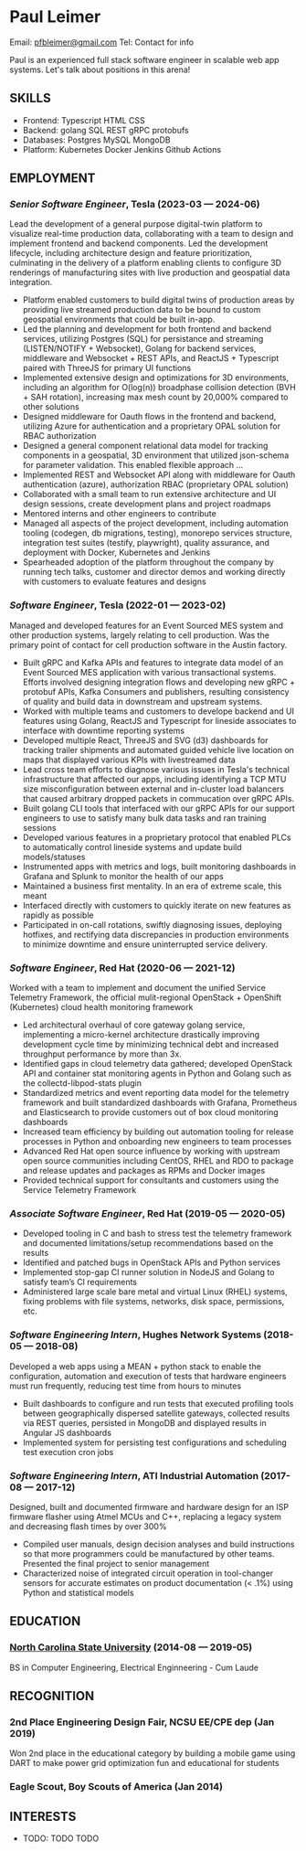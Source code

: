 Paul Leimer
============
Email: pfbleimer@gmail.com
Tel: Contact for info


Paul is an experienced full stack software engineer in scalable web app systems. Let's talk about positions in this arena!

## SKILLS

  - Frontend: Typescript HTML CSS 
  - Backend: golang SQL REST gRPC protobufs 
  - Databases: Postgres MySQL MongoDB 
  - Platform: Kubernetes Docker Jenkins Github Actions 

## EMPLOYMENT

### *Senior Software Engineer*, Tesla (2023-03 — 2024-06)

Lead the development of a general purpose digital-twin platform to visualize real-time production data, collaborating with a team to design and implement frontend and backend components. Led the development lifecycle, including architecture design and feature prioritization, culminating in the delivery of a platform enabling clients to configure 3D renderings of manufacturing sites with live production and geospatial data integration.

  - Platform enabled customers to build digital twins of production areas by providing live streamed production data to be bound to custom geospatial environments that could be built in-app.
  - Led the planning and development for both frontend and backend services, utilizing Postgres (SQL) for persistance and streaming (LISTEN/NOTIFY + Websocket), Golang for backend services, middleware and Websocket + REST APIs, and ReactJS + Typescript paired with ThreeJS for primary UI functions
  - Implemented extensive design and optimizations for 3D environments, including an algorithm for O(log(n)) broadphase collision detection (BVH + SAH rotation), increasing max mesh count by 20,000% compared to other solutions
  - Designed middleware for Oauth flows in the frontend and backend, utilizing Azure for authentication and a proprietary OPAL solution for RBAC authorization
  - Designed a general component relational data model for tracking components in a geospatial, 3D environment that utilized json-schema for parameter validation. This enabled flexible approach ...
  - Implemented REST and Websocket API along with middleware for Oauth authentication (azure), authorization RBAC (proprietary OPAL solution)
  - Collaborated with a small team to run extensive architecture and UI design sessions, create development plans and project roadmaps
  - Mentored interns and other engineers to contribute
  - Managed all aspects of the project development, including automation tooling (codegen, db migrations, testing), monorepo services structure, integration test suites (testify, playwright), quality assurance, and deployment with Docker, Kubernetes and Jenkins
  - Spearheaded adoption of the platform throughout the company by running tech talks, customer and director demos and working directly with customers to evaluate features and designs

### *Software Engineer*, Tesla (2022-01 — 2023-02)

Managed and developed features for an Event Sourced MES system and other production systems, largely relating to cell production. Was the primary point of contact for cell production software in the Austin factory.

  - Built gRPC and Kafka APIs and features to integrate data model of an Event Sourced MES application with various transactional systems. Efforts involved designing integration flows and developing new gRPC + protobuf APIs, Kafka Consumers and publishers, resulting consistency of quality and build data in downstream and upstream systems.
  - Worked with multiple teams and customers to develope backend and UI features using Golang, ReactJS and Typescript for lineside associates to interface with downtime reporting systems
  - Developed multiple React, ThreeJS and SVG (d3) dashboards for tracking trailer shipments and automated guided vehicle live location on maps that displayed various KPIs with livestreamed data
  - Lead cross team efforts to diagnose various issues in Tesla's technical infrastructure that affected our apps, including identifying a TCP MTU size misconfiguration between external and in-cluster load balancers that caused arbitrary dropped packets in commucation over gRPC APIs.
  - Built golang CLI tools that interfaced with our gRPC APIs for our support engineers to use to satisfy many bulk data tasks and ran training sessions
  - Developed various features in a proprietary protocol that enabled PLCs to automatically control lineside systems and update build models/statuses
  - Instrumented apps with metrics and logs, built monitoring dashboards in Grafana and Splunk to monitor the health of our apps
  - Maintained a business first mentality. In an era of extreme scale, this meant
  - Interfaced directly with customers to quickly iterate on new features as rapidly as possible
  - Participated in on-call rotations, swiftly diagnosing issues, deploying hotfixes, and rectifying data discrepancies in production environments to minimize downtime and ensure uninterrupted service delivery.

### *Software Engineer*, Red Hat (2020-06 — 2021-12)

Worked with a team to implement and document the unified Service Telemetry Framework, the official mulit-regional OpenStack + OpenShift (Kubernetes) cloud health monitoring framework
  - Led architectural overhaul of core gateway golang service, implementing a micro-kernel architecture drastically improving development cycle time by minimizing technical debt and increased throughput performance by more than 3x.
  - Identified gaps in cloud telemetry data gathered; developed OpenStack API and container stat monitoring agents in Python and Golang such as the collectd-libpod-stats plugin
  - Standardized metrics and event reporting data model for the telemetry framework and built standardized dashboards with Grafana, Prometheus and Elasticsearch to provide customers out of box cloud monitoring dashboards
  - Increased team efficiency by building out automation tooling for release processes in Python and onboarding new engineers to team processes
  - Advanced Red Hat open source influence by working with upstream open source communities including CentOS, RHEL and RDO to package and release updates and packages as RPMs and Docker images
  - Provided technical support for consultants and customers using the Service Telemetry Framework

### *Associate Software Engineer*, Red Hat (2019-05 — 2020-05)


  - Developed tooling in C and bash to stress test the telemetry framework and documented limitations/setup recommendations based on the results
  - Identified and patched bugs in OpenStack APIs and Python services
  - Implemented stop-gap CI runner solution in NodeJS and Golang to satisfy team’s CI requirements
  - Administered large scale bare metal and virtual Linux (RHEL) systems, fixing problems with file systems, networks, disk space, permissions, etc.

### *Software Engineering Intern*, Hughes Network Systems (2018-05 — 2018-08)

Developed a web apps using a MEAN + python stack to enable the configuration, automation and execution of tests that hardware engineers must run frequently, reducing test time from hours to minutes
  - Built dashboards to configure and run tests that executed profiling tools between geographically dispersed satellite gateways, collected results via REST queries, persisted in MongoDB and displayed results in Angular JS dashboards
  - Implemented system for persisting test configurations and scheduling test execution cron jobs

### *Software Engineering Intern*, ATI Industrial Automation (2017-08 — 2017-12)

Designed, built and documented firmware and hardware design for an ISP firmware flasher using Atmel MCUs and C++, replacing a legacy system and decreasing flash times by over 300%
  - Compiled user manuals, design decision analyses and build instructions so that more programmers could be manufactured by other teams. Presented the final project to senior management
  - Characterized noise of integrated circuit operation in tool-changer sensors for accurate estimates on product documentation (< .1%) using Python and statistical models




## EDUCATION

### [North Carolina State University](https://www.ncsu.edu/) (2014-08 — 2019-05)

BS in Computer Engineering, Electrical Enginneering - Cum Laude








## RECOGNITION

### 2nd Place Engineering Design Fair, NCSU EE/CPE dep (Jan 2019)
Won 2nd place in the educational category by building a mobile game using DART to make power grid optimization fun and educational for students

### Eagle Scout, Boy Scouts of America (Jan 2014)





## INTERESTS

- TODO: TODO TODO 


